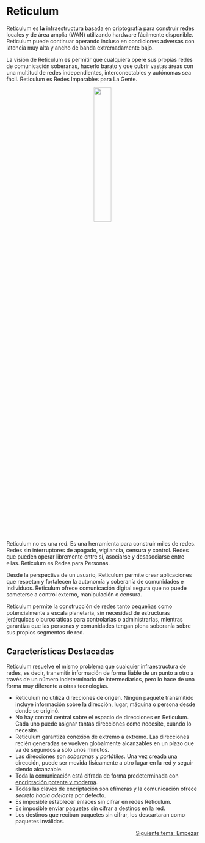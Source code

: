 # Reticulum

Reticulum es **la** infraestructura basada en criptografía para construir redes locales y de área amplia (WAN) utilizando hardware fácilmente disponible. Reticulum puede continuar operando incluso en condiciones adversas con latencia muy alta y ancho de banda extremadamente bajo.

 La visión de Reticulum es permitir que cualquiera opere sus propias redes de comunicación soberanas, hacerlo barato y que cubrir vastas áreas con una multitud de redes independientes, interconectables y autónomas sea fácil. Reticulum es Redes Imparables para La Gente.

<p align="center"><img width="30%" src="gfx/reticulum_logo_512.png"></p>

Reticulum no es una red. Es una herramienta para construir miles de redes. Redes sin interruptores de apagado, vigilancia, censura y control. Redes que pueden operar libremente entre sí, asociarse y desasociarse entre ellas. Reticulum es Redes para Personas.


Desde la perspectiva de un usuario, Reticulum permite crear aplicaciones que respetan y fortalecen la autonomía y soberanía de comunidades e individuos.
Reticulum ofrece comunicación digital segura que no puede someterse a control externo, manipulación o censura.

Reticulum permite la construcción de redes tanto pequeñas como potencialmente a escala planetaria, sin necesidad de estructuras jerárquicas o burocráticas para controlarlas o administrarlas, mientras garantiza que las personas y comunidades tengan plena soberanía sobre sus propios segmentos de red.

## Características Destacadas

Reticulum resuelve el mismo problema que cualquier infraestructura de redes, es decir, transmitir información de forma fiable  de un punto a otro a través de un número indeterminado de intermediarios, pero lo hace de una forma muy diferente a otras tecnologías.

- Reticulum no utiliza direcciones de origen. Ningún paquete transmitido incluye información sobre la dirección, lugar, máquina o persona desde donde se originó.
- No hay control central sobre el espacio de direcciones en Reticulum. Cada uno puede asignar tantas direcciones como necesite, cuando lo necesite.
- Reticulum garantiza conexión de extremo a extremo. Las direcciones recién generadas se vuelven globalmente alcanzables en un plazo que va de segundos a solo unos minutos.
- Las direcciones son *soberanas* y *portátiles*. Una vez creada una dirección, puede ser movida físicamente a otro lugar en la red y seguir siendo alcanzable.
- Toda la comunicación está cifrada de forma predeterminada con [encriptación potente y moderna](crypto_es.html).
- Todas las claves de encriptación son efímeras y la comunicación ofrece *secreto hacia adelante* por defecto.
- Es imposible establecer enlaces sin cifrar en redes Reticulum.
- Es imposible enviar paquetes sin cifrar a destinos en la red.
- Los destinos que reciban paquetes sin cifrar, los descartaran como paquetes inválidos.

<p align="right"><a href="start_es.html">Siguiente tema: Empezar</a></p>
